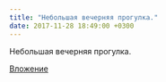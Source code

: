 ```yaml
---
title: "Небольшая вечерняя прогулка."
date: 2017-11-28 18:49:00 +0300
---
```


Небольшая вечерняя прогулка.

[Вложение](/assets/vk_photos/2/8XNAaPkHCNI.jpg)
